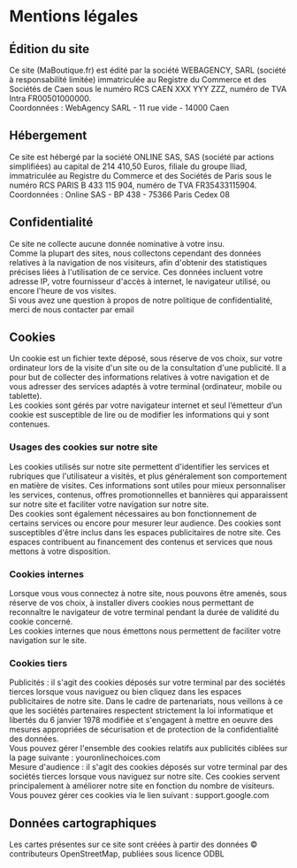 <h1> Mentions légales</h1> 

<h2> Édition du site</h2>

<p>Ce site (MaBoutique.fr) est édité par la société WEBAGENCY, SARL (société à responsabilité limitée) immatriculée au
Registre du Commerce et des Sociétés de Caen sous le numéro RCS CAEN XXX YYY ZZZ, numéro de TVA Intra
FR00501000000.<br>
Coordonnées : WebAgency SARL - 11 rue vide - 14000 Caen</p>

<h2>Hébergement </h2>

<p>Ce site est hébergé par la société ONLINE SAS, SAS (société par actions simplifiées) au capital de 214 410,50
Euros, filiale du groupe Iliad, immatriculée au Registre du Commerce et des Sociétés de Paris sous le
numéro RCS PARIS B 433 115 904, numéro de TVA FR35433115904.<br>
Coordonnées : Online SAS - BP 438 - 75366 Paris Cedex 08</p>


<h2>Confidentialité </h2>

<p>Ce site ne collecte aucune donnée nominative à votre insu.<br>
Comme la plupart des sites, nous collectons cependant des données relatives à la navigation de nos
visiteurs, afin d'obtenir des statistiques précises liées à l'utilisation de ce service. Ces données incluent votre
adresse IP, votre fournisseur d'accès à internet, le navigateur utilisé, ou encore l'heure de vos visites.<br>
Si vous avez une question à propos de notre politique de confidentialité, merci de nous contacter par email</p>


<h2>Cookies </h2>

<p>Un cookie est un fichier texte déposé, sous réserve de vos choix, sur votre ordinateur lors de la visite d'un site
ou de la consultation d'une publicité. Il a pour but de collecter des informations relatives à votre navigation
et de vous adresser des services adaptés à votre terminal (ordinateur, mobile ou tablette).<br>
Les cookies sont gérés par votre navigateur internet et seul l’émetteur d’un cookie est susceptible de lire ou
de modifier les informations qui y sont contenues.</p>

<h3>Usages des cookies sur notre site</h3>

<p>Les cookies utilisés sur notre site permettent d'identifier les services et rubriques que l'utilisateur a visités, et
plus généralement son comportement en matière de visites. Ces informations sont utiles pour mieux
personnaliser les services, contenus, offres promotionnelles et bannières qui apparaissent sur notre site et
faciliter votre navigation sur notre site.<br>
Des cookies sont également nécessaires au bon fonctionnement de certains services ou encore pour
mesurer leur audience. Des cookies sont susceptibles d'être inclus dans les espaces publicitaires de notre
site. Ces espaces contribuent au financement des contenus et services que nous mettons à votre
disposition.</p>

<h3>Cookies internes</h3>

<p>Lorsque vous vous connectez à notre site, nous pouvons être amenés, sous réserve de vos choix, à installer divers
cookies nous permettant de reconnaître le navigateur de votre terminal pendant la durée de validité du cookie
concerné.<br>
Les cookies internes que nous émettons nous permettent de faciliter votre navigation sur le site.</p>

<h3>Cookies tiers</h3>

<p>Publicités : il s'agit des cookies déposés sur votre terminal par des sociétés tierces lorsque vous naviguez ou
bien cliquez dans les espaces publicitaires de notre site. Dans le cadre de partenariats, nous veillons à ce
que les sociétés partenaires respectent strictement la loi informatique et libertés du 6 janvier 1978 modifiée
et s'engagent à mettre en oeuvre des mesures appropriées de sécurisation et de protection de la
confidentialité des données.<br>
Vous pouvez gérer l'ensemble des cookies relatifs aux publicités ciblées sur la page suivante :
youronlinechoices.com<br>
Mesure d'audience : il s'agit des cookies déposés sur votre terminal par des sociétés tierces lorsque vous
naviguez sur notre site. Ces cookies servent principalement à améliorer notre site en fonction du nombre de
visiteurs.<br>
Vous pouvez gérer ces cookies via le lien suivant : support.google.com</p>

<h2>Données cartographiques </h2>

<p>Les cartes présentes sur ce site sont créées à partir des données © contributeurs OpenStreetMap, publiées
sous licence ODBL</p>

